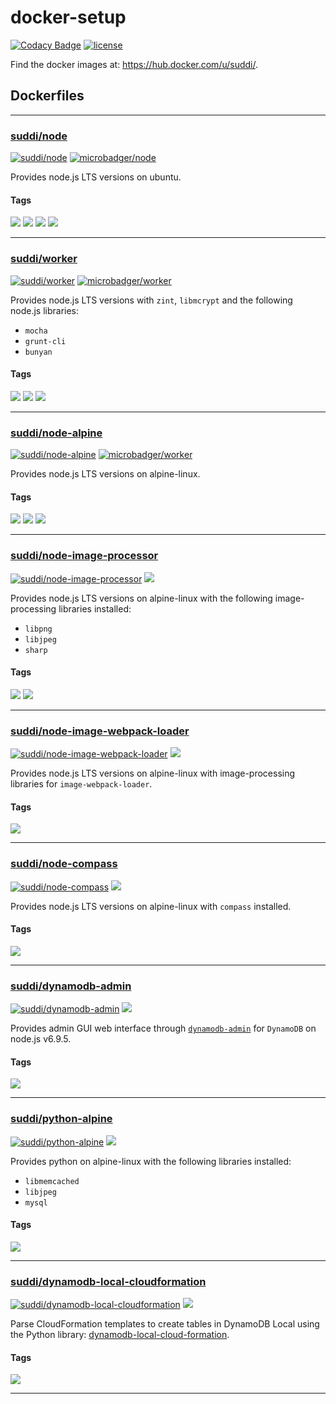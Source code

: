 # docker-setup

[![Codacy Badge](https://api.codacy.com/project/badge/Grade/8c74c44bb93240d294a6c093f65c03ce)](https://www.codacy.com/app/suddir/dockerfiles?utm_source=github.com&amp;utm_medium=referral&amp;utm_content=suddi/dockerfiles&amp;utm_campaign=Badge_Grade)
[![license](https://img.shields.io/github/license/suddi/dockerfiles.svg?maxAge=2592000)](https://github.com/suddi/dockerfiles/blob/master/LICENSE)

Find the docker images at: https://hub.docker.com/u/suddi/.

## Dockerfiles

---

### [suddi/node](https://hub.docker.com/r/suddi/node/)
[![suddi/node](https://img.shields.io/docker/pulls/suddi/node.svg)](https://hub.docker.com/r/suddi/node/)
[![microbadger/node](https://images.microbadger.com/badges/image/suddi/node.svg)](https://microbadger.com/images/suddi/node)

Provides node.js LTS versions on ubuntu.

#### Tags

[![](https://images.microbadger.com/badges/version/suddi/node:4.2.3.svg)](https://microbadger.com/images/suddi/node:4.2.3)
[![](https://images.microbadger.com/badges/version/suddi/node:4.5.0.svg)](https://microbadger.com/images/suddi/node:4.5.0)
[![](https://images.microbadger.com/badges/version/suddi/node:6.9.1.svg)](https://microbadger.com/images/suddi/node:6.9.1)
[![](https://images.microbadger.com/badges/version/suddi/node:6.9.5.svg)](https://microbadger.com/images/suddi/node:6.9.5)

---

### [suddi/worker](https://hub.docker.com/r/suddi/worker/)
[![suddi/worker](https://img.shields.io/docker/pulls/suddi/worker.svg)](https://hub.docker.com/r/suddi/worker/)
[![microbadger/worker](https://images.microbadger.com/badges/image/suddi/worker.svg)](https://microbadger.com/images/suddi/worker)

Provides node.js LTS versions with `zint`, `libmcrypt` and the following node.js libraries:
* `mocha`
* `grunt-cli`
* `bunyan`

#### Tags

[![](https://images.microbadger.com/badges/version/suddi/worker:4.5.0.svg)](https://microbadger.com/images/suddi/worker:4.5.0)
[![](https://images.microbadger.com/badges/version/suddi/worker:6.9.1.svg)](https://microbadger.com/images/suddi/worker:6.9.1)
[![](https://images.microbadger.com/badges/version/suddi/worker:6.9.5.svg)](https://microbadger.com/images/suddi/worker:6.9.5)

---

### [suddi/node-alpine](https://hub.docker.com/r/suddi/node-alpine/)
[![suddi/node-alpine](https://img.shields.io/docker/pulls/suddi/node-alpine.svg)](https://hub.docker.com/r/suddi/node-alpine/)
[![microbadger/worker](https://images.microbadger.com/badges/image/suddi/node-alpine.svg)](https://microbadger.com/images/suddi/node-alpine)

Provides node.js LTS versions on alpine-linux.

#### Tags

[![](https://images.microbadger.com/badges/version/suddi/node-alpine:0.12.18.svg)](https://microbadger.com/images/suddi/node-alpine:0.12.18)
[![](https://images.microbadger.com/badges/version/suddi/node-alpine:4.7.3.svg)](https://microbadger.com/images/suddi/node-alpine:4.7.3)
[![](https://images.microbadger.com/badges/version/suddi/node-alpine:6.9.5.svg)](https://microbadger.com/images/suddi/node-alpine:6.9.5)

---

### [suddi/node-image-processor](https://hub.docker.com/r/suddi/node-image-processor/)
[![suddi/node-image-processor](https://img.shields.io/docker/pulls/suddi/node-image-processor.svg)](https://hub.docker.com/r/suddi/node-image-processor/)
[![](https://images.microbadger.com/badges/image/suddi/node-image-processor.svg)](https://microbadger.com/images/suddi/node-image-processor)

Provides node.js LTS versions on alpine-linux with the following image-processing libraries installed:
* `libpng`
* `libjpeg`
* `sharp`

#### Tags

[![](https://images.microbadger.com/badges/version/suddi/node-image-processor:0.12.18.svg)](https://microbadger.com/images/suddi/node-image-processor:0.12.18)
[![](https://images.microbadger.com/badges/version/suddi/node-image-processor:4.7.3.svg)](https://microbadger.com/images/suddi/node-image-processor:4.7.3)

---

### [suddi/node-image-webpack-loader](https://hub.docker.com/r/suddi/node-image-webpack-loader/)
[![suddi/node-image-webpack-loader](https://img.shields.io/docker/pulls/suddi/node-image-webpack-loader.svg)](https://hub.docker.com/r/suddi/node-image-webpack-loader/)
[![](https://images.microbadger.com/badges/image/suddi/node-image-webpack-loader.svg)](https://microbadger.com/images/suddi/node-image-webpack-loader)

Provides node.js LTS versions on alpine-linux with image-processing libraries for `image-webpack-loader`.

#### Tags

[![](https://images.microbadger.com/badges/version/suddi/node-image-webpack-loader:4.7.3.svg)](https://microbadger.com/images/suddi/node-image-webpack-loader:4.7.3)

---

### [suddi/node-compass](https://hub.docker.com/r/suddi/node-compass/)
[![suddi/node-compass](https://img.shields.io/docker/pulls/suddi/node-compass.svg)](https://hub.docker.com/r/suddi/node-compass/)
[![](https://images.microbadger.com/badges/image/suddi/node-compass.svg)](https://microbadger.com/images/suddi/node-compass)

Provides node.js LTS versions on alpine-linux with `compass` installed.

#### Tags

[![](https://images.microbadger.com/badges/version/suddi/node-compass:4.7.3.svg)](https://microbadger.com/images/suddi/node-compass:4.7.3)

---

### [suddi/dynamodb-admin](https://hub.docker.com/r/suddi/dynamodb-admin/)
[![suddi/dynamodb-admin](https://img.shields.io/docker/pulls/suddi/dynamodb-admin.svg)](https://hub.docker.com/r/suddi/dynamodb-admin/)
[![](https://images.microbadger.com/badges/image/suddi/dynamodb-admin.svg)](https://microbadger.com/images/suddi/dynamodb-admin)

Provides admin GUI web interface through [`dynamodb-admin`](https://www.npmjs.com/package/dynamodb-admin) for `DynamoDB` on node.js v6.9.5.

#### Tags

[![](https://images.microbadger.com/badges/version/suddi/dynamodb-admin.svg)](https://microbadger.com/images/suddi/dynamodb-admin)

---

### [suddi/python-alpine](https://hub.docker.com/r/suddi/python-alpine/)
[![suddi/python-alpine](https://img.shields.io/docker/pulls/suddi/python-alpine.svg)](https://hub.docker.com/r/suddi/python-alpine/)
[![](https://images.microbadger.com/badges/image/suddi/python-alpine.svg)](https://microbadger.com/images/suddi/python-alpine)

Provides python on alpine-linux with the following libraries installed:
* `libmemcached`
* `libjpeg`
* `mysql`

#### Tags

[![](https://images.microbadger.com/badges/version/suddi/python-alpine:2.7.13.svg)](https://microbadger.com/images/suddi/python-alpine:2.7.13)

---

### [suddi/dynamodb-local-cloudformation](https://hub.docker.com/r/suddi/dynamodb-local-cloudformation/)
[![suddi/dynamodb-local-cloudformation](https://img.shields.io/docker/pulls/suddi/dynamodb-local-cloudformation.svg)](https://hub.docker.com/r/suddi/dynamodb-local-cloudformation/)
[![](https://images.microbadger.com/badges/image/suddi/dynamodb-local-cloudformation.svg)](https://microbadger.com/images/suddi/dynamodb-local-cloudformation)

Parse CloudFormation templates to create tables in DynamoDB Local using the Python library: [dynamodb-local-cloud-formation](https://github.com/steven-bruce-au/dynamodb-local-cloud-formation).

#### Tags

[![](https://images.microbadger.com/badges/version/suddi/dynamodb-local-cloudformation.svg)](https://microbadger.com/images/suddi/dynamodb-local-cloudformation)

---
